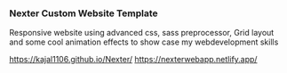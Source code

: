 ### Nexter Custom Website Template
Responsive website using advanced css, sass preprocessor, Grid layout and some cool animation effects to show case my webdevelopment skills

https://kajal1106.github.io/Nexter/
 https://nexterwebapp.netlify.app/
